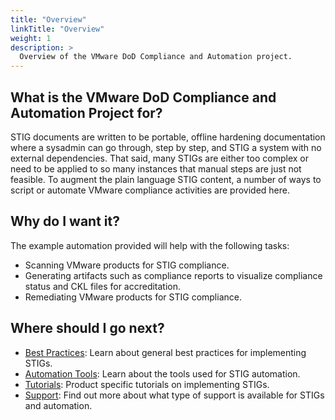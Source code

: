 ```yaml
---
title: "Overview"
linkTitle: "Overview"
weight: 1
description: >
  Overview of the VMware DoD Compliance and Automation project.
---
```


## What is the VMware DoD Compliance and Automation Project for?

STIG documents are written to be portable, offline hardening documentation where a sysadmin can go through, step by step, and STIG a system with no external dependencies. That said, many STIGs are either too complex or need to be applied to so many instances that manual steps are just not feasible. To augment the plain language STIG content, a number of ways to script or automate VMware compliance activities are provided here.

## Why do I want it?

The example automation provided will help with the following tasks:
* Scanning VMware products for STIG compliance.
* Generating artifacts such as compliance reports to visualize compliance status and CKL files for accreditation.
* Remediating VMware products for STIG compliance.

## Where should I go next?

* [Best Practices](/docs/best-practices/): Learn about general best practices for implementing STIGs.
* [Automation Tools](/docs/automation-tools/): Learn about the tools used for STIG automation.
* [Tutorials](/docs/tutorials/): Product specific tutorials on implementing STIGs.
* [Support](/docs/support/): Find out more about what type of support is available for STIGs and automation.

